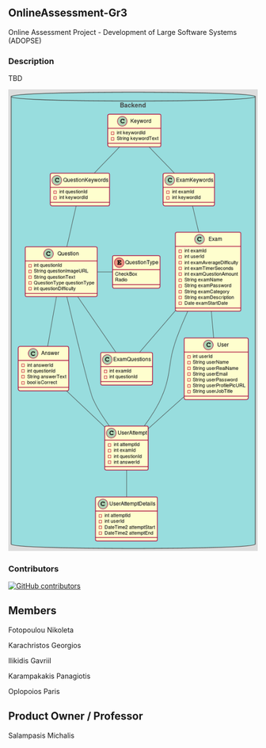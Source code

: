 ## OnlineAssessment-Gr3
Online Assessment Project - Development of Large Software Systems (ADOPSE)
### Description
TBD

![UML](./current_uml2.png?t=1)
### Contributors
[![GitHub contributors](https://contrib.rocks/image?repo=IGabrielIli/OnlineAssessment-Gr3)](https://github.com/IGabrielIli/OnlineAssessment-Gr3/graphs/contributors)

## Members
Fotopoulou Nikoleta

Karachristos Georgios

Ilikidis Gavriil

Karampakakis Panagiotis

Oplopoios Paris

## Product Owner / Professor

Salampasis Michalis

